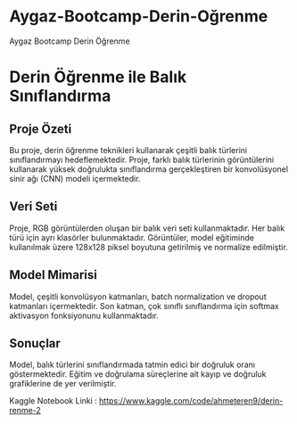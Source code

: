 # Aygaz-Bootcamp-Derin-Oğrenme
Aygaz Bootcamp Derin Öğrenme

# Derin Öğrenme ile Balık Sınıflandırma

## Proje Özeti

Bu proje, derin öğrenme teknikleri kullanarak çeşitli balık türlerini sınıflandırmayı hedeflemektedir. Proje, farklı balık türlerinin görüntülerini kullanarak yüksek doğrulukta sınıflandırma gerçekleştiren bir konvolüsyonel sinir ağı (CNN) modeli içermektedir.

## Veri Seti

Proje, RGB görüntülerden oluşan bir balık veri seti kullanmaktadır. Her balık türü için ayrı klasörler bulunmaktadır. Görüntüler, model eğitiminde kullanılmak üzere 128x128 piksel boyutuna getirilmiş ve normalize edilmiştir.

## Model Mimarisi

Model, çeşitli konvolüsyon katmanları, batch normalization ve dropout katmanları içermektedir. Son katman, çok sınıflı sınıflandırma için softmax aktivasyon fonksiyonunu kullanmaktadır.

## Sonuçlar

Model, balık türlerini sınıflandırmada tatmin edici bir doğruluk oranı göstermektedir. Eğitim ve doğrulama süreçlerine ait kayıp ve doğruluk grafiklerine de yer verilmiştir.


Kaggle Notebook Linki : https://www.kaggle.com/code/ahmeteren9/derin-renme-2
